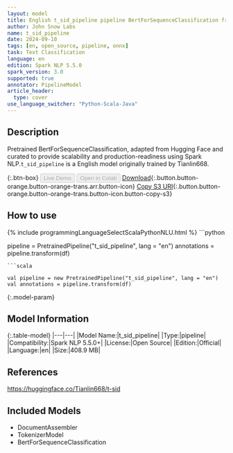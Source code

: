 ```yaml
---
layout: model
title: English t_sid_pipeline pipeline BertForSequenceClassification from Tianlin668
author: John Snow Labs
name: t_sid_pipeline
date: 2024-09-10
tags: [en, open_source, pipeline, onnx]
task: Text Classification
language: en
edition: Spark NLP 5.5.0
spark_version: 3.0
supported: true
annotator: PipelineModel
article_header:
  type: cover
use_language_switcher: "Python-Scala-Java"
---
```


## Description

Pretrained BertForSequenceClassification, adapted from Hugging Face and curated to provide scalability and production-readiness using Spark NLP.`t_sid_pipeline` is a English model originally trained by Tianlin668.

{:.btn-box}
<button class="button button-orange" disabled>Live Demo</button>
<button class="button button-orange" disabled>Open in Colab</button>
[Download](https://s3.amazonaws.com/auxdata.johnsnowlabs.com/public/models/t_sid_pipeline_en_5.5.0_3.0_1725957081958.zip){:.button.button-orange.button-orange-trans.arr.button-icon}
[Copy S3 URI](s3://auxdata.johnsnowlabs.com/public/models/t_sid_pipeline_en_5.5.0_3.0_1725957081958.zip){:.button.button-orange.button-orange-trans.button-icon.button-copy-s3}

## How to use



<div class="tabs-box" markdown="1">
{% include programmingLanguageSelectScalaPythonNLU.html %}
```python

pipeline = PretrainedPipeline("t_sid_pipeline", lang = "en")
annotations =  pipeline.transform(df)   

```
```scala

val pipeline = new PretrainedPipeline("t_sid_pipeline", lang = "en")
val annotations = pipeline.transform(df)

```
</div>

{:.model-param}
## Model Information

{:.table-model}
|---|---|
|Model Name:|t_sid_pipeline|
|Type:|pipeline|
|Compatibility:|Spark NLP 5.5.0+|
|License:|Open Source|
|Edition:|Official|
|Language:|en|
|Size:|408.9 MB|

## References

https://huggingface.co/Tianlin668/t-sid

## Included Models

- DocumentAssembler
- TokenizerModel
- BertForSequenceClassification